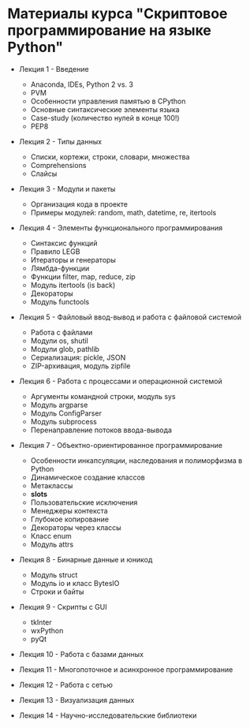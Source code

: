 ﻿# Материалы курса "Скриптовое программирование на языке Python"

* Лекция 1 - Введение
    - Anaconda, IDEs, Python 2 vs. 3
    - PVM
    - Особенности управления памятью в CPython
    - Основные синтаксические элементы языка
    - Case-study (количество нулей в конце 100!)
    - PEP8

* Лекция 2 - Типы данных
    - Списки, кортежи, строки, словари, множества
    - Comprehensions
    - Слайсы

* Лекция 3 - Модули и пакеты
    - Организация кода в проекте
    - Примеры модулей: random, math, datetime, re, itertools

* Лекция 4 - Элементы функционального программирования
    - Синтаксис функций
    - Правило LEGB
    - Итераторы и генераторы
    - Лямбда-функции
    - Функции filter, map, reduce, zip
    - Модуль itertools (is back)
    - Декораторы
    - Модуль functools

* Лекция 5 - Файловый ввод-вывод и работа с файловой системой
    - Работа с файлами
    - Модули os, shutil
    - Модули glob, pathlib
    - Сериализация: pickle, JSON
    - ZIP-архивация, модуль zipfile

* Лекция 6 - Работа с процессами и операционной системой
    - Аргументы командной строки, модуль sys
    - Модуль argparse
    - Модуль ConfigParser
    - Модуль subprocess
    - Перенаправление потоков ввода-вывода

* Лекция 7 - Объектно-ориентированное программирование
    - Особенности инкапсуляции, наследования и полиморфизма в Python
    - Динамическое создание классов
    - Метаклассы
    - __slots__
    - Пользовательские исключения
    - Менеджеры контекста
    - Глубокое копирование
    - Декораторы через классы
    - Класс enum
    - Модуль attrs

* Лекция 8 - Бинарные данные и юникод
    - Модуль struct
    - Модуль io и класс BytesIO
    - Строки и байты

* Лекция 9 - Скрипты с GUI
    - tkInter
    - wxPython
    - pyQt

* Лекция 10 - Работа с базами данных
* Лекция 11 - Многопоточное и асинхронное программирование
* Лекция 12 - Работа с сетью
* Лекция 13 - Визуализация данных
* Лекция 14 - Научно-исследовательские библиотеки
